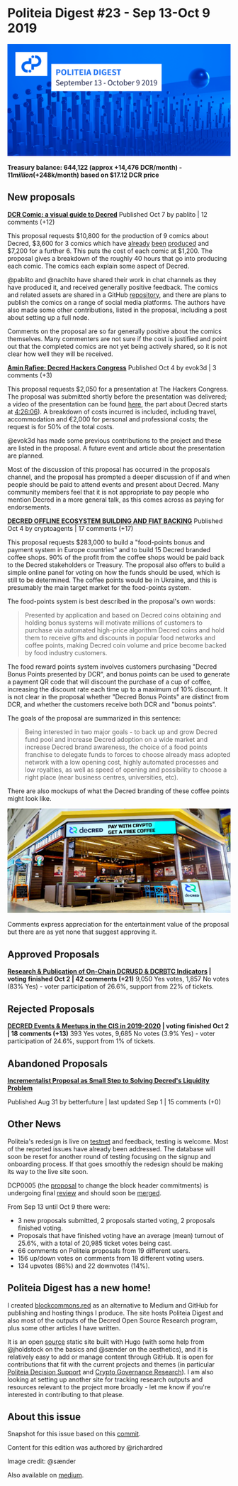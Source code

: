 # Politeia Digest #23 - Sep 13-Oct 9 2019

![Image credit: @sænder](img/issue023/023-title.png)

**Treasury balance: 644,122 (approx +14,476 DCR/month) - $11 million (+$248k/month) based on $17.12 DCR price**

## New proposals

**[DCR Comic: a visual guide to Decred](https://proposals.decred.org/proposals/2ef74fa5f0b558442cb85b1235c8c551a51ff5d8b8de44dead48b8b59c8fc1de)**
Published Oct 7 by pablito | 12 comments (+12)

This proposal requests $10,800 for the production of 9 comics about Decred, $3,600 for 3 comics which have [already](https://raw.githubusercontent.com/pLabarta/dcrwebcomic/master/01%20-%20The%20way%20of%20the%20Contractor/Images/en/comic1.png) [been](https://raw.githubusercontent.com/pLabarta/dcrwebcomic/master/02%20-%20Proof-of-Work%2C%20explained/Images/en/comic2.png) [produced](https://raw.githubusercontent.com/pLabarta/dcrwebcomic/master/03%20-%20DEX/Images/en/comic3.png) and $7,200 for a further 6. This puts the cost of each comic at $1,200. The proposal gives a breakdown of the roughly 40 hours that go into producing each comic. The comics each explain some aspect of Decred. 

@pablito and @nachito have shared their work in chat channels as they have produced it, and received generally positive feedback. The comics and related assets are shared in a GitHub [repository](https://github.com/pLabarta/dcrwebcomic), and there are plans to publish the comics on a range of social media platforms. The authors have also made some other contributions, listed in the proposal, including a post about setting up a full node. 

Comments on the proposal are so far generally positive about the comics themselves. Many commenters are not sure if the cost is justified and point out that the completed comics are not yet being actively shared, so it is not clear how well they will be received. 

**[Amin Rafiee: Decred Hackers Congress](https://proposals.decred.org/proposals/42b16d2741d58903963d8535e04017bbc3a8193391a83b305f44c082b62e3aa8)**
Published Oct 4 by evok3d | 3 comments (+3)

This proposal requests $2,050 for a presentation at The Hackers Congress. The proposal was submitted shortly before the presentation was delivered; a video of the presentation can be found [here](https://youtu.be/TYkIyUaRG0s?t=14531), the part about Decred starts at [4:26:06](https://youtu.be/TYkIyUaRG0s?t=15966)). A breakdown of costs incurred is included, including travel, accommodation and  €2,000 for personal and professional costs; the request is for 50% of the total costs.

@evok3d has made some previous contributions to the project and these are listed in the proposal. A future event and article about the presentation are planned.

Most of the discussion of this proposal has occurred in the proposals channel, and the proposal has prompted a deeper discussion of if and when people should be paid to attend events and present about Decred. Many community members feel that it is not appropriate to pay people who mention Decred in a more general talk, as this comes across as paying for endorsements. 

**[DECRED OFFLINE ECOSYSTEM BUILDING AND FIAT BACKING](https://proposals.decred.org/proposals/1b4b72fa08792b6500ef770546c24ee751c2b0fee2975db769722524a2754829)**
Published Oct  4 by cryptoagents | 17 comments (+17)

This proposal requests $283,000 to build a "food-points bonus and payment system in Europe countries" and to build 15 Decred branded coffee shops. 90% of the profit from the coffee shops would be paid back to the Decred stakeholders or Treasury. The proposal also offers to build a simple online panel for voting on how the funds should be used, which is still to be determined. The coffee points would be in Ukraine, and this is presumably the main target market for the food-points system. 

The food-points system is best described in the proposal's own words:

> Presented by application and based on Decred coins obtaining and holding bonus systems will motivate millions of customers to purchase via automated high-price algorithm Decred coins and hold them to receive gifts and discounts in popular food networks and coffee points, making Decred coin volume and price become backed by food industry customers.

The food reward points system involves customers purchasing "Decred Bonus Points presented by DCR", and bonus points can be used to generate a payment QR code that will discount the purchase of a cup of coffee, increasing the discount rate each time up to a maximum of 10% discount. It is not clear in the proposal whether "Decred Bonus Points" are distinct from DCR, and whether the customers receive both DCR and "bonus points".

The goals of the proposal are summarized in this sentence:

> Being interested in two major goals - to back up and grow Decred fund pool and increase Decred adoption on a wide market and increase Decred brand awareness, the choice of a food points franchise to delegate funds to forces to choose already mass adopted network with a low opening cost, highly automated processes and low royalties, as well as speed of opening and possibility to choose a right place (near business centres, universities, etc).

There are also mockups of what the Decred branding of these coffee points might look like.

![Mockup from the cryptoagents proposal](img/issue023/decred-coffee.png)

Comments express appreciation for the entertainment value of the proposal but there are as yet none that suggest approving it.

## Approved Proposals

**[Research & Publication of On-Chain DCRUSD & DCRBTC Indicators](https://proposals.decred.org/proposals/f0d1bd7447182328b44c691de88cb660b63df17f1f3a94990af19acea57c09bb) | voting finished Oct  2 | 42 comments (+21)**
9,050 Yes votes, 1,857 No votes (83% Yes) - voter participation of 26.6%, support from 22% of tickets.

## Rejected Proposals

**[DECRED Events & Meetups in the CIS in 2019-2020](https://proposals.decred.org/proposals/fdd68c87961549750adf29e178128210cb310294080211cf6a35792aa1bb7f63) | voting finished Oct  2 | 18 comments (+13)**
393 Yes votes, 9,685 No votes (3.9% Yes) - voter participation of 24.6%, support from 1% of tickets.

## Abandoned Proposals

**[Incrementalist Proposal as Small Step to Solving Decred's Liquidity Problem](https://proposals.decred.org/proposals/c9604f7879e4b2cd4f2582d238a7ccea210005c63481bec1ddae44ff93e1340f)**

Published Aug 31 by betterfuture | last updated Sep 1 | 15 comments (+0)

## Other News

Politeia's redesign is live on [testnet](https://test-proposals.decred.org/) and feedback, testing is welcome. Most of the reported issues have already been addressed. The database will soon be reset for another round of testing focusing on the signup and onboarding process. If that goes smoothly the redesign should be making its way to the live site soon.

DCP0005 (the [proposal](https://proposals.decred.org/proposals/0a1ff846ec271184ea4e3a921a3ccd8d478f69948b984445ee1852f272d54c58) to change the block header commitments) is undergoing final [review](https://github.com/davecgh/dcps/blob/dcp0005/dcp-0005/dcp-0005.mediawiki) and should soon be [merged](https://github.com/decred/dcps/blob/master/dcp-0005/dcp-0005.mediawiki).

From Sep 13 until Oct 9 there were:

- 3 new proposals submitted, 2 proposals started voting, 2 proposals finished voting.
- Proposals that have finished voting have an average (mean) turnout of 25.6%, with a total of 20,985 ticket votes being cast.
- 66 comments on Politeia proposals from 19 different users.
- 156  up/down votes on comments from  18  different voting users.
- 134 upvotes (86%) and 22 downvotes (14%).

## Politeia Digest has a new home!

I created [blockcommons.red](https://www.blockcommons.red/) as an alternative to Medium and GitHub for publishing and hosting things I produce. The site hosts Politeia Digest and also most of the outputs of the Decred Open Source Research program, plus some other articles I have written. 

It is an open [source](https://github.com/block-commons/block-commons) static site built with Hugo (with some help from @jholdstock on the basics and @sænder on the aesthetics), and it is relatively easy to add or manage content through GitHub. It is open for contributions that fit with the current projects and themes (in particular [Politeia Decision Support](https://www.blockcommons.red/project/politeia-decision-support/) and [Crypto Governance Research](https://www.blockcommons.red/crypto-governance-research/overviews/)). I am also looking at setting up another site for tracking research outputs and resources relevant to the project more broadly - let me know if you're interested in contributing to that please. 

## About this issue

Snapshot for this issue based on this [commit](https://github.com/decred-proposals/mainnet/commit/af417166898d0e444b67de2f8ed18d839f1709aa).

Content for this edition was authored by @richardred 

Image credit: @sænder

Also available on [medium]({}).


